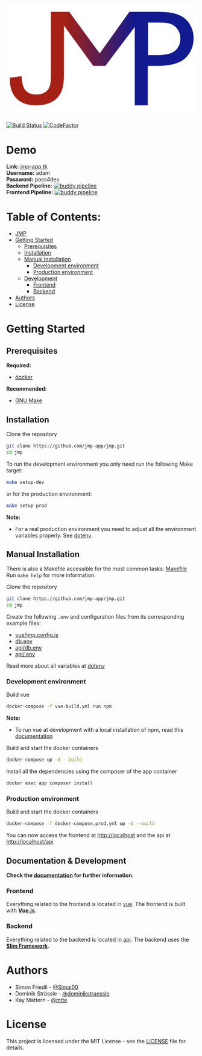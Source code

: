 # ![JMP](logo.png)

[![Build Status](https://travis-ci.com/jmp-app/jmp.svg?branch=master)](https://travis-ci.com/jmp-app/jmp)
[![CodeFactor](https://www.codefactor.io/repository/github/jmp-app/jmp/badge)](https://www.codefactor.io/repository/github/jmp-app/jmp)

# Demo
**Link:** [jmp-app.tk](https://jmp-app.tk)  
**Username:** adam  
**Password:** pass4dev  
**Backend Pipeline:** [![buddy pipeline](https://app.buddy.works/gibmit-1/jmp/pipelines/pipeline/194289/badge.svg?token=6bd59aa34bff9f4e1d737ff122a7e7de480a96ff8cae2aba8d80988edf61806f "buddy pipeline")](https://app.buddy.works/gibmit-1/jmp/pipelines/pipeline/194289)  
**Frontend Pipeline:** [![buddy pipeline](https://app.buddy.works/gibmit-1/jmp/pipelines/pipeline/195159/badge.svg?token=6bd59aa34bff9f4e1d737ff122a7e7de480a96ff8cae2aba8d80988edf61806f "buddy pipeline")](https://app.buddy.works/gibmit-1/jmp/pipelines/pipeline/195159)

# Table of Contents:
- [JMP](#jmplogopng)
- [Getting Started](#getting-started)
  * [Prerequisites](#prerequisites)
  * [Installation](#installation)
  * [Manual Installation](#manual-installation)
    + [Development environment](#development-environment)
    + [Production environment](#production-environment)
  * [Development](#documentation--development)
    + [Frontend](#frontend)
    + [Backend](#backend)
- [Authors](#authors)
- [License](#license)

# Getting Started

## Prerequisites

**Required:**
 * [docker](https://www.docker.com/)

**Recommended:**
 * [GNU Make](https://www.gnu.org/software/make/)

## Installation

Clone the repository
```bash
git clone https://github.com/jmp-app/jmp.git
cd jmp
```

To run the development environment you only need run the following Make target:

````bash
make setup-dev
````

or for the production environment:

````bash
make setup-prod
````

**Note:**
* For a real production environment you need to adjust all the environment variables properly. See [dotenv](docs/dotenv.md).

## Manual Installation

There is also a Makefile accessible for the most common tasks: [Makefile](Makefile)  
Run `make help` for more information.

Clone the repository
```bash
git clone https://github.com/jmp-app/jmp.git
cd jmp
```

Create the following `.env` and configuration files from its corresponding example files:
* [vue/jmp.config.js](vue/jmp.config.js)
* [db.env](db.env)
* [api/db.env](api/db.env)
* [api/.env](api/.env)

Read more about all variables at [dotenv](docs/dotenv.md)

### Development environment

Build vue
```bash
docker-compose -f vue-build.yml run npm
```
**Note:**
* To run vue at development with a local installation of npm, read this [documentation](vue/README.md)

Build and start the docker containers
```bash
docker-compose up -d --build
```

Install all the dependencies using the composer of the app container
````bash
docker exec app composer install
````

### Production environment

Build and start the docker containers
````bash
docker-compose -f docker-compose.prod.yml up -d --build
````

You can now access the frontend at [http://localhost](http://localhost) and the api at [http://localhost/api](http://localhost/api)

## Documentation & Development

**Check the [documentation](docs/README.md) for further information.**

### Frontend

Everything related to the frontend is located in [vue](vue). The frontend is built with **[Vue.js](https://vuejs.org/)**.
### Backend

Everything related to the backend is located in [api](api). The backend uses the **[Slim Framework](https://www.slimframework.com/)**.


# Authors

- Simon Friedli - [@Simai00](https://github.com/Simai00)
- Dominik Strässle - [@dominikstraessle](https://github.com/dominikstraessle)
- Kay Mattern - [@mtte](https://github.com/mtte)

# License

This project is licensed under the MIT License - see the [LICENSE](LICENSE) file for details.
